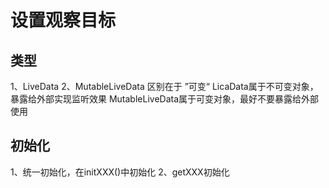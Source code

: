 # 设置观察目标
## 类型
1、LiveData
2、MutableLiveData
区别在于 ”可变“
LicaData属于不可变对象，暴露给外部实现监听效果
MutableLiveData属于可变对象，最好不要暴露给外部使用
## 初始化
1、统一初始化，在initXXX()中初始化
2、getXXX初始化
